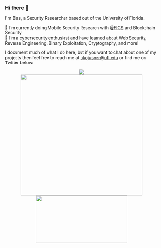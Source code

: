 ### Hi there 👋

I'm Blas, a Security Researcher based out of the University of Florida.

🔭 I’m currently doing Mobile Security Research with [@FICS](https://github.com/FICS) and Blockchain Security    
🌱 I’m a cybersecurity enthusiast and have learned about Web Security, Reverse Engineering, Binary Exploitation, Cryptography, and more!
  
I document much of what I do here, but if you want to chat about one of my projects then feel free to reach me at bkojusner@ufl.edu or find me on Twitter below:
<!--**bkojusner/bkojusner** is a ✨ _special_ ✨ repository because its `README.md` (this file) appears on your GitHub profile.

Here are some ideas to get you started:

- 🔭 I’m currently working on ...
- 🌱 I’m currently learning ...
- 👯 I’m looking to collaborate on ...
- 🤔 I’m looking for help with ...
- 💬 Ask me about ...
- 📫 How to reach me: ...
- 😄 Pronouns: ...
- ⚡ Fun fact: ...
-->

<p align="center">
  <a href="https://twitter.com/floridacyborg">
    <img src="https://img.shields.io/twitter/follow/floridacyborg?style=for-the-badge&label=%40floridacyborg&logo=twitter&logoColor=00AEFF&labelColor=black&color=7fff00">
  </a>
  </br>
  <a href="https://github.com/bkojusner">
    <img align="center" src="https://github-readme-stats.vercel.app/api?username=bkojusner&count_private=true&show_icons=true&theme=chartreuse-dark" 
         width="400" />
  </a>
  <a href="https://github.com/bkojusner">
    <img align="center" src="https://github-readme-stats.vercel.app/api/top-langs/?username=bkojusner&layout=compact&theme=chartreuse-dark&langs_count=8" 
         width="300"
         height="157" />
  </a>
</p>
